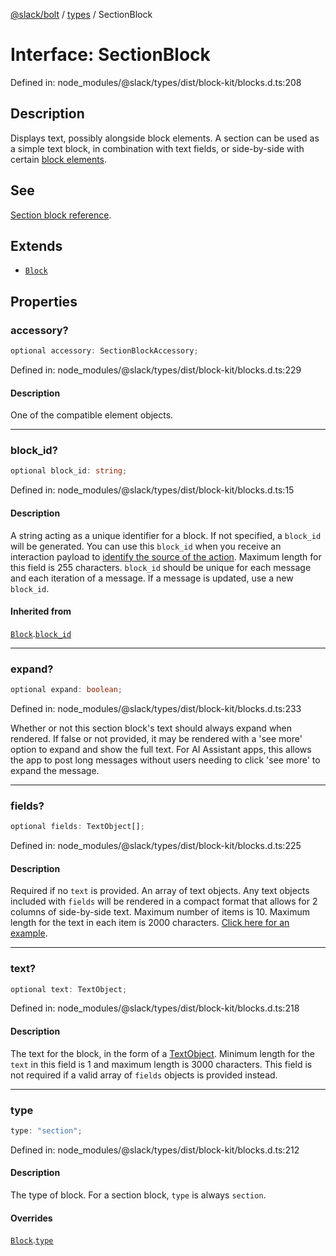 [@slack/bolt](../../../../index.md) / [types](../index.md) / SectionBlock

# Interface: SectionBlock

Defined in: node\_modules/@slack/types/dist/block-kit/blocks.d.ts:208

## Description

Displays text, possibly alongside block elements. A section can be used as a simple text block, in
combination with text fields, or side-by-side with certain
[block elements](https://api.slack.com/reference/messaging/block-elements).

## See

[Section block reference](https://api.slack.com/reference/block-kit/blocks#section).

## Extends

- [`Block`](Block.md)

## Properties

### accessory?

```ts
optional accessory: SectionBlockAccessory;
```

Defined in: node\_modules/@slack/types/dist/block-kit/blocks.d.ts:229

#### Description

One of the compatible element objects.

***

### block\_id?

```ts
optional block_id: string;
```

Defined in: node\_modules/@slack/types/dist/block-kit/blocks.d.ts:15

#### Description

A string acting as a unique identifier for a block. If not specified, a `block_id` will be generated.
You can use this `block_id` when you receive an interaction payload to
[identify the source of the action](https://api.slack.com/interactivity/handling#payloads).
Maximum length for this field is 255 characters. `block_id` should be unique for each message and each iteration of
a message. If a message is updated, use a new `block_id`.

#### Inherited from

[`Block`](Block.md).[`block_id`](Block.md#block_id)

***

### expand?

```ts
optional expand: boolean;
```

Defined in: node\_modules/@slack/types/dist/block-kit/blocks.d.ts:233

Whether or not this section block's text should always expand when rendered. If false or not provided, it may be rendered with a 'see more' option to expand and show the full text. For AI Assistant apps, this allows the app to post long messages without users needing to click 'see more' to expand the message.

***

### fields?

```ts
optional fields: TextObject[];
```

Defined in: node\_modules/@slack/types/dist/block-kit/blocks.d.ts:225

#### Description

Required if no `text` is provided. An array of text objects. Any text objects included with `fields`
will be rendered in a compact format that allows for 2 columns of side-by-side text. Maximum number of items is 10.
Maximum length for the text in each item is 2000 characters.
[Click here for an example](https://app.slack.com/block-kit-builder/#%7B%22blocks%22:%5B%7B%22type%22:%22section%22,%22text%22:%7B%22text%22:%22A%20message%20*with%20some%20bold%20text*%20and%20_some%20italicized%20text_.%22,%22type%22:%22mrkdwn%22%7D,%22fields%22:%5B%7B%22type%22:%22mrkdwn%22,%22text%22:%22*Priority*%22%7D,%7B%22type%22:%22mrkdwn%22,%22text%22:%22*Type*%22%7D,%7B%22type%22:%22plain_text%22,%22text%22:%22High%22%7D,%7B%22type%22:%22plain_text%22,%22text%22:%22String%22%7D%5D%7D%5D%7D).

***

### text?

```ts
optional text: TextObject;
```

Defined in: node\_modules/@slack/types/dist/block-kit/blocks.d.ts:218

#### Description

The text for the block, in the form of a [TextObject](../type-aliases/TextObject.md). Minimum length for the `text` in this
field is 1 and maximum length is 3000 characters. This field is not required if a valid array of `fields` objects
is provided instead.

***

### type

```ts
type: "section";
```

Defined in: node\_modules/@slack/types/dist/block-kit/blocks.d.ts:212

#### Description

The type of block. For a section block, `type` is always `section`.

#### Overrides

[`Block`](Block.md).[`type`](Block.md#type)
